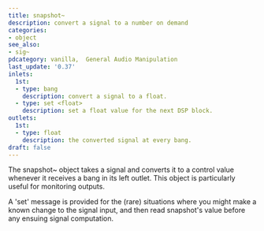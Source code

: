 ```yaml
---
title: snapshot~
description: convert a signal to a number on demand
categories:
- object
see_also:
- sig~
pdcategory: vanilla,  General Audio Manipulation
last_update: '0.37'
inlets:
  1st:
  - type: bang
    description: convert a signal to a float.
  - type: set <float>
    description: set a float value for the next DSP block.
outlets:
  1st:
  - type: float
    description: the converted signal at every bang.
draft: false
---
```

The snapshot~ object takes a signal and converts it to a control value whenever it receives a bang in its left outlet. This object is particularly useful for monitoring outputs.

A 'set' message is provided for the (rare) situations where you might make a known change to the signal input, and then read snapshot's value before any ensuing signal computation.
